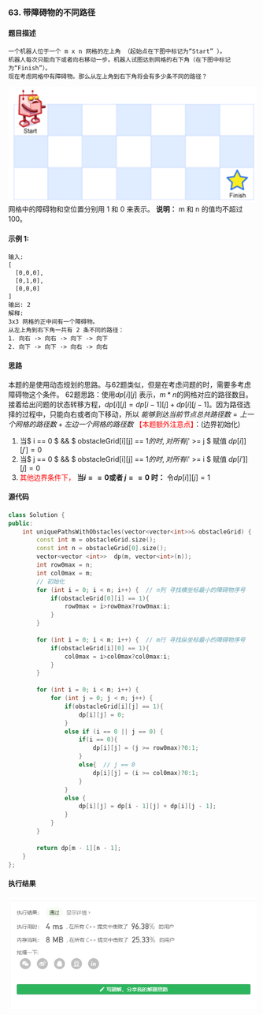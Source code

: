 ### 63. 带障碍物的不同路径
#### 题目描述
```
一个机器人位于一个 m x n 网格的左上角 （起始点在下图中标记为“Start” ）。
机器人每次只能向下或者向右移动一步。机器人试图达到网格的右下角（在下图中标记为“Finish”）。
现在考虑网格中有障碍物。那么从左上角到右下角将会有多少条不同的路径？
```
![](./images/62%20uniquePaths.png)
网格中的障碍物和空位置分别用 1 和 0 来表示。
**说明：** m 和 n 的值均不超过 100。


#### 示例 1:
```
输入:
[
  [0,0,0],
  [0,1,0],
  [0,0,0]
]
输出: 2
解释:
3x3 网格的正中间有一个障碍物。
从左上角到右下角一共有 2 条不同的路径：
1. 向右 -> 向右 -> 向下 -> 向下
2. 向下 -> 向下 -> 向右 -> 向右
```

#### 思路
本题的是使用动态规划的思路。与62题类似，但是在考虑问题的时，需要多考虑障碍物这个条件。
62题思路：使用$dp[i][j]$ 表示，$m*n$的网格对应的路径数目。接着给出问题的状态转移方程，$dp[i][j]=dp[i-1][j]+dp[i][j-1]$。因为路径选择的过程中，只能向右或者向下移动，所以
$能够到达当前节点总共路径数=上一个网格的路径数+左边一个网格的路径数$
<font color=red>【本题额外注意点】</font>：(边界初始化)
1. 当$ i == 0 $ && $ obstacleGrid[i][j] == 1$的时,对所有$j' >= j $ 赋值 $dp[i]][j']=0$
2. 当$ j == 0 $ && $ obstacleGrid[i][j] == 1$的时,对所有$i' >= i $ 赋值 $dp[i']][j]=0$
3. <font color=red>其他边界条件下，</font> **当$i==0$或者 $j==0$ 时：** 令$dp[i]][j] = 1$

#### 源代码
```C++
class Solution {
public:
    int uniquePathsWithObstacles(vector<vector<int>>& obstacleGrid) {
        const int m = obstacleGrid.size();
        const int n = obstacleGrid[0].size();
        vector<vector <int>>  dp(m, vector<int>(n));
        int row0max = n;
        int col0max = m;
        // 初始化
        for (int i = 0; i < n; i++) {  // n列 寻找横坐标最小的障碍物序号
            if(obstacleGrid[0][i] == 1){
                row0max = i>row0max?row0max:i;
            }
        }

        for (int i = 0; i < m; i++) {  // m行 寻找纵坐标最小的障碍物序号
            if(obstacleGrid[i][0] == 1){
                col0max = i>col0max?col0max:i;
            }
        }

        for (int i = 0; i < m; i++) {
            for (int j = 0; j < n; j++) {
                if(obstacleGrid[i][j] == 1){
                    dp[i][j] = 0;
                }
                else if (i == 0 || j == 0) {
                    if(i == 0){
                        dp[i][j] = (j >= row0max)?0:1;
                    }
                    else{  // j == 0
                        dp[i][j] = (i >= col0max)?0:1;
                    }
                }
                else {
                    dp[i][j] = dp[i - 1][j] + dp[i][j - 1];
                }
            }
        }
            
        return dp[m - 1][n - 1];
    }
};
```

#### 执行结果
![显示](./images/63%20uniquePathsWithObstacles.png)
